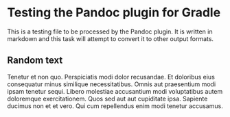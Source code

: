 Testing the Pandoc plugin for Gradle
====================================
This is a testing file to be processed by the Pandoc plugin. It is written in
markdown and this task will attempt to convert it to other output formats.

Random text
-----------
Tenetur et non quo. Perspiciatis modi dolor recusandae. Et doloribus eius
consequatur minus similique necessitatibus. Omnis aut praesentium modi ipsam
tenetur sequi. Libero molestiae accusantium modi voluptatibus autem doloremque
exercitationem. Quos sed aut aut cupiditate ipsa. Sapiente ducimus non et et
vero. Qui cum repellendus enim modi tenetur accusamus.

